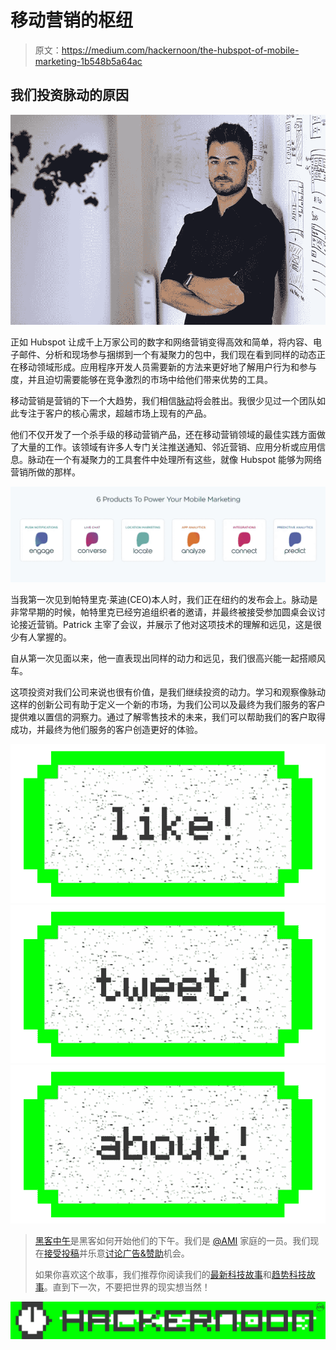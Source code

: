 # 移动营销的枢纽

> 原文：<https://medium.com/hackernoon/the-hubspot-of-mobile-marketing-1b548b5a64ac>

## 我们投资脉动的原因

![](img/33d2487bc503652d491b9cb778a0c437.png)

正如 Hubspot 让成千上万家公司的数字和网络营销变得高效和简单，将内容、电子邮件、分析和现场参与捆绑到一个有凝聚力的包中，我们现在看到同样的动态正在移动领域形成。应用程序开发人员需要新的方法来更好地了解用户行为和参与度，并且迫切需要能够在竞争激烈的市场中给他们带来优势的工具。

移动营销是营销的下一个大趋势，我们相信[脉动](https://www.pulsatehq.com/)将会胜出。我很少见过一个团队如此专注于客户的核心需求，超越市场上现有的产品。

他们不仅开发了一个杀手级的移动营销产品，还在移动营销领域的最佳实践方面做了大量的工作。该领域有许多人专门关注推送通知、邻近营销、应用分析或应用信息。脉动在一个有凝聚力的工具套件中处理所有这些，就像 Hubspot 能够为网络营销所做的那样。

![](img/b50bcd260b941b57b98a35846bc01aae.png)

当我第一次见到帕特里克·莱迪(CEO)本人时，我们正在纽约的发布会上。脉动是非常早期的时候，帕特里克已经穷追组织者的邀请，并最终被接受参加圆桌会议讨论接近营销。Patrick 主宰了会议，并展示了他对这项技术的理解和远见，这是很少有人掌握的。

自从第一次见面以来，他一直表现出同样的动力和远见，我们很高兴能一起搭顺风车。

这项投资对我们公司来说也很有价值，是我们继续投资的动力。学习和观察像脉动这样的创新公司有助于定义一个新的市场，为我们公司以及最终为我们服务的客户提供难以置信的洞察力。通过了解零售技术的未来，我们可以帮助我们的客户取得成功，并最终为他们服务的客户创造更好的体验。

[![](img/50ef4044ecd4e250b5d50f368b775d38.png)](http://bit.ly/HackernoonFB)[![](img/979d9a46439d5aebbdcdca574e21dc81.png)](https://goo.gl/k7XYbx)[![](img/2930ba6bd2c12218fdbbf7e02c8746ff.png)](https://goo.gl/4ofytp)

> [黑客中午](http://bit.ly/Hackernoon)是黑客如何开始他们的下午。我们是 [@AMI](http://bit.ly/atAMIatAMI) 家庭的一员。我们现在[接受投稿](http://bit.ly/hackernoonsubmission)并乐意[讨论广告&赞助](mailto:partners@amipublications.com)机会。
> 
> 如果你喜欢这个故事，我们推荐你阅读我们的[最新科技故事](http://bit.ly/hackernoonlatestt)和[趋势科技故事](https://hackernoon.com/trending)。直到下一次，不要把世界的现实想当然！

[![](img/be0ca55ba73a573dce11effb2ee80d56.png)](https://goo.gl/Ahtev1)